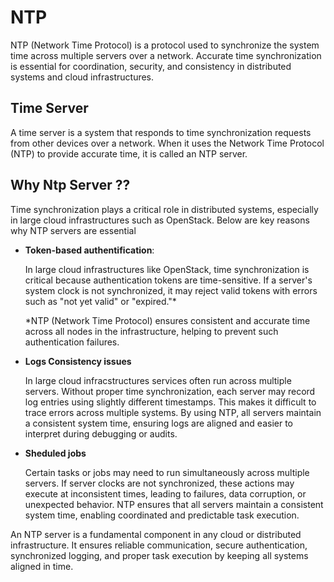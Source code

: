 # NTP 

NTP (Network Time Protocol) is a protocol used to synchronize the system time across multiple servers over a network. Accurate time synchronization is essential for coordination, security, and consistency in distributed systems and cloud infrastructures.

## Time Server

A time server is a system that responds to time synchronization requests from other devices over a network. When it uses the Network Time Protocol (NTP) to provide accurate time, it is called an NTP server.

## Why Ntp Server  ?? 

Time synchronization plays a critical role in distributed systems, especially in large cloud infrastructures such as OpenStack. Below are key reasons why NTP servers are essential

 - **Token-based authentification**:
    
    In large cloud infrastructures like OpenStack, time synchronization is critical because authentication tokens are time-sensitive. If a server's system clock is not synchronized, it may reject valid tokens with errors such as "not yet valid" or "expired."*

    *NTP (Network Time Protocol) ensures consistent and accurate time across all nodes in the infrastructure, helping to prevent such authentication failures.

-  **Logs Consistency issues**
   
    In large cloud infracstructures services often run across multiple servers. Without proper time synchronization, each server may record log entries using slightly different timestamps. This makes it difficult to trace errors across multiple  systems. By using NTP, all servers maintain a consistent system time, ensuring logs are aligned and easier to interpret during debugging or audits.

- **Sheduled jobs**
   
   Certain tasks or jobs may need to run simultaneously across multiple servers. If server clocks are not synchronized, these actions may execute at inconsistent times, leading to failures, data corruption, or unexpected behavior. NTP ensures that all servers maintain a consistent system time, enabling coordinated and predictable task execution.


An NTP server is a fundamental component in any cloud or distributed infrastructure. It ensures reliable communication, secure authentication, synchronized logging, and proper task execution by keeping all systems aligned in time.